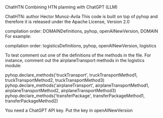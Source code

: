 ChatHTN
Combining HTN planning with ChatGPT (LLM)

ChatHTN: author Hector Munoz-Avila
    This code is built on top of pyhop and therefore it is released under the  Apache License, Version 2.0 



compilation order: DOMAINDefinitions, pyhop, openAINewVersion, DOMAIN
For example:

compilation order: logisticsDefinitions, pyhop, openAINewVersion, logistics

To test comment out one of the definitions of the methods in the <domain> file. For instance, comment out the airplaneTransport methods in the logistics module:


pyhop.declare_methods('truckTransport', truckTransportMethod1, truckTransportMethod2, truckTransportMethod3) 
pyhop.declare_methods('airplaneTransport', airplaneTransportMethod1, airplaneTransportMethod2, airplaneTransportMethod3) 
pyhop.declare_methods('transferPackage', transferPackageMethod1, transferPackageMethod2) 

You need a ChatGPT API key. Put the key in openAINewVersion
